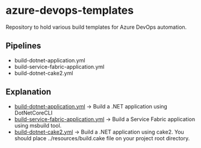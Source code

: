 # azure-devops-templates
Repository to hold various build templates for Azure DevOps automation.


## Pipelines
- build-dotnet-application.yml
- build-service-fabric-application.yml
- build-dotnet-cake2.yml


## Explanation
- [build-dotnet-application.yml](https://github.com/geralexgr/azure-devops-templates/blob/main/build-dotnet-application.yml) -> Build a .NET application using DotNetCoreCLI
- [build-service-fabric-application.yml](https://github.com/geralexgr/azure-devops-templates/blob/main/build-service-fabric-application.yml) -> Build a Service Fabric application using msbuild tool.
- [build-dotnet-cake2.yml](https://github.com/geralexgr/azure-devops-templates/blob/main/build-dotnet-cake2.yml) -> Build a .NET application using cake2. You should place ../resources/build.cake file on your project root directory.
